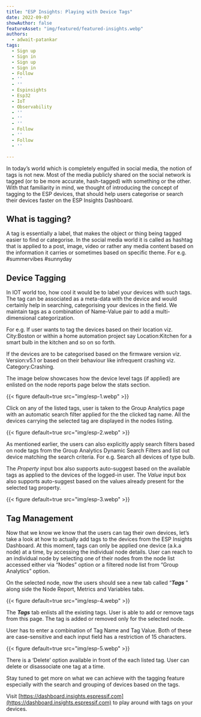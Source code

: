```yaml
---
title: "ESP Insights: Playing with Device Tags"
date: 2022-09-07
showAuthor: false
featureAsset: "img/featured/featured-insights.webp"
authors:
  - adwait-patankar
tags:
  - Sign up
  - Sign in
  - Sign up
  - Sign in
  - Follow
  - ''
  - ''
  - Espinsights
  - Esp32
  - IoT
  - Observability
  - ''
  - ''
  - ''
  - Follow
  - ''
  - Follow
  - ''

---
```

In today’s world which is completely engulfed in social media, the notion of tags is not new. Most of the media publicly shared on the social network is tagged (or to be more accurate, hash-tagged) with something or the other. With that familiarity in mind, we thought of introducing the concept of tagging to the ESP devices, that should help users categorise or search their devices faster on the ESP Insights Dashboard.

## What is tagging?

A tag is essentially a label, that makes the object or thing being tagged easier to find or categorise. In the social media world it is called as hashtag that is applied to a post, image, video or rather any media content based on the information it carries or sometimes based on specific theme. For e.g. #summervibes #sunnyday

## Device Tagging

In IOT world too, how cool it would be to label your devices with such tags. The tag can be associated as a meta-data with the device and would certainly help in searching, categorising your devices in the field. We maintain tags as a combination of Name-Value pair to add a multi-dimensional categorization.

For e.g. If user wants to tag the devices based on their location viz. City:Boston or within a home automation project say Location:Kitchen for a smart bulb in the kitchen and so on so forth.

If the devices are to be categorised based on the firmware version viz. Version:v5.1 or based on their behaviour like infrequent crashing viz. Category:Crashing.

The image below showcases how the device level tags (if applied) are enlisted on the node reports page below the stats section.

{{< figure
    default=true
    src="img/esp-1.webp"
    >}}

Click on any of the listed tags, user is taken to the Group Analytics page with an automatic search filter applied for the the clicked tag name. All the devices carrying the selected tag are displayed in the nodes listing.

{{< figure
    default=true
    src="img/esp-2.webp"
    >}}

As mentioned earlier, the users can also explicitly apply search filters based on node tags from the Group Analytics Dynamic Search Filters and list out device matching the search criteria. For e.g. Search all devices of type bulb.

The *Property* input box also supports auto-suggest based on the available tags as applied to the devices of the logged-in user. The *Value* input box also supports auto-suggest based on the values already present for the selected tag property.

{{< figure
    default=true
    src="img/esp-3.webp"
    >}}

## Tag Management

Now that we know we know that the users can tag their own devices, let’s take a look at how to actually add tags to the devices from the ESP Insights Dashboard. At this moment, tags can only be applied one device (a.k.a node) at a time, by accessing the individual node details. User can reach to an individual node by selecting one of their nodes from the node list accessed either via “Nodes” option or a filtered node list from “Group Analytics” option.

On the selected node, now the users should see a new tab called “__*Tags*__ ” along side the Node Report, Metrics and Variables tabs.

{{< figure
    default=true
    src="img/esp-4.webp"
    >}}

The __*Tags*__  tab enlists all the existing tags. User is able to add or remove tags from this page. The tag is added or removed only for the selected node.

User has to enter a combination of Tag Name and Tag Value. Both of these are case-sensitive and each input field has a restriction of 15 characters.

{{< figure
    default=true
    src="img/esp-5.webp"
    >}}

There is a ‘Delete’ option available in front of the each listed tag. User can delete or disassociate one tag at a time.

Stay tuned to get more on what we can achieve with the tagging feature especially with the search and grouping of devices based on the tags.

Visit [https://dashboard.insights.espressif.com](https://dashboard.insights.espressif.com) to play around with tags on your devices.
